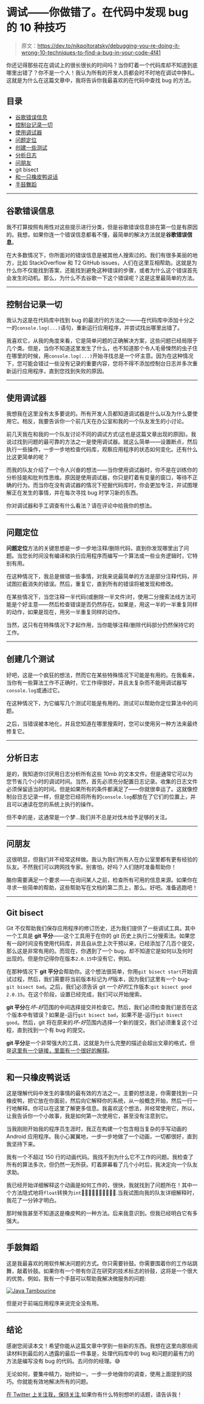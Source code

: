 # 调试——你做错了。在代码中发现 bug 的 10 种技巧

> 原文：<https://dev.to/nikpoltoratsky/debugging-you-re-doing-it-wrong-10-techniques-to-find-a-bug-in-your-code-4f41>

你还记得那些花在调试上的很长很长的时间吗？当你盯着一个代码库却不知道到底哪里出错了？你不是一个人！我认为所有的开发人员都会时不时地在调试中挣扎。这就是为什么在这篇文章中，我将告诉你我最喜欢的在代码中查找 bug 的方法。

## 目录

*   [谷歌错误信息](#google-error-message)
*   [控制台记录一切](#console-log-everything)
*   [使用调试器](#use-debugger)
*   [问题定位](#problem-localization)
*   [创建一些测试](#create-a-few-tests)
*   [分析日志](#analyze-logs)
*   [问朋友](#ask-a-friend)
*   git bisect
*   [和一只橡皮鸭说话](#talk-to-a-rubber-duck)
*   [手鼓舞蹈](#tambourine-dancing)

* * *

## 谷歌错误信息

我不打算按照有用性对这些提示进行分类，但是谷歌错误信息排在第一位是有原因的。我想，如果你连一个错误信息都看不懂，最简单的解决方法就是**谷歌错误信息**。

在大多数情况下，你所面对的错误信息是被其他人搜索过的。我们有很多美丽的地方，比如 StackOverflow 和 T2 GitHub issues，人们在这里互相帮助。这就是为什么你不仅能找到答案，还能找到避免这种错误的步骤，或者为什么这个错误首先会发生的动机。那么，为什么不去谷歌一下这个错误呢？这是这里最简单的方法。

* * *

## 控制台记录一切

我认为这是在代码库中找到 bug 的最流行的方法之一——在代码库中添加十分之一的`console.log(...)`语句，重新运行应用程序，并尝试找出哪里出错了。

我喜欢它，从我的角度来看，它是简单问题的正确解决方案，这些问题已经局限于几个类。但是，当你不知道这里发生了什么，也不知道那个令人毛骨悚然的虫子住在哪里的时候，用`console.log(...)`开始寻找总是一个坏主意。因为在这种情况下，您可能会错过一些没有记录的重要内容，您将不得不添加控制台日志并多次重新运行应用程序，直到您找到失败的原因。

* * *

## 使用调试器

我想我在这里没有太多要说的。所有开发人员都知道调试器是什么以及为什么要使用它。相反，我要告诉你一个前几天在办公室和我的一个队友发生的小讨论。

前几天我在和我的一个队友讨论不同的调试方式(这也是这篇文章出现的原因)。我说过找到问题的最可靠的方法之一是使用调试器。就这么简单——设置断点，然后执行一些操作，一步一步地检查代码库，观察应用程序的状态如何变化。还有什么比这更简单的呢？

而我的队友介绍了一个令人兴奋的想法——当你使用调试器时，你不是在训练你的分析技能和批判性思维。原因是使用调试器，你只是盯着有变量的窗口，等待不正确的行为。而当你在没有调试器的情况下挖掘代码库时，你会更加专注，并试图理解正在发生的事情，并在每次寻找 bug 时学习新的东西。

你对调试器和手工调查有什么看法？请在评论中给我你的想法。

* * *

## 问题定位

**问题定位**方法的关键思想是一步一步地注释/删除代码，直到你发现哪里出了问题。当您长时间没有编译和执行应用程序而编写一个算法或一些业务逻辑时，它特别有用。

在这种情况下，我总是做错一些事情，对我来说最简单的方法是部分注释代码，并试图拦截消失的错误。然后，重复它，直到所有的错误将被发现和修改。

在某些情况下，当您注释一半代码(或删除一半文件)时，使用二分搜索法线方法可能是个好主意——然后检查错误是否仍然存在。如果是，用这一半的一半重复同样的动作，如果是现在，用另一半重复同样的动作。

当然，这只有在特殊情况下才起作用，当你能够注释/删除代码部分仍然保持它的工作。

* * *

## 创建几个测试

好吧，这是一个疯狂的想法，然而它在某些特殊情况下可能是有用的。在我看来，当你有一些算法工作不正确时，它工作得很好，并且太复杂而不能用调试器写`console.log`或通过它。

在这种情况下，为它编写几个测试可能是有用的。测试可以帮助你定位算法中的问题。

之后，当错误被本地化，并且您知道在哪里搜索时，您可以使用另一种方法来最终修复它。

* * *

## 分析日志

是的，我知道你讨厌用日志分析所有这些 10mb 的文本文件。但是通常它可以为您节省几个小时的调试时间。当然，首先必须充分配置日志记录。收集的日志文件必须保留适当的时间。但是如果所有的条件都满足了——你就很幸运了。这就像控制台日志记录一样，但是您已经将所有的`console.log`都放在了它们的位置上，并且可以通读在您的系统上执行的操作。

但不幸的是，这通常是一个梦...我们并不总是对伐木给予足够的关注。

* * *

## 问朋友

这很明显，但我们并不经常这样做。我认为我们所有人在办公室里都有更有经验的队友。不然我们可以跨网找专家。别害怕，好吗？人们随时准备帮助你！

酪你需要满足一个要求——在询问某人之前，检查所有可用的信息来源。如果你在寻求一些简单的帮助，这些帮助写在文档的第二页上，那么。好吧。准备逃跑吧！

* * *

## Git bisect

Git 不仅帮助我们保存应用程序的修订历史，还为我们提供了一些调试工具。其中一个工具是 **git 平分**——这个工具用于在你的 git 历史上执行二分搜索法。如果您有一段时间没有使用代码库，并且自从您上次干预以来，已经添加了几百个提交，那么这是非常有用的。而现在，你遇到了一个 bug，却不知道它是如何以及何时出现的。但是你记得你在版本`2.0.15`中没有它，例如。

在那种情况下 **git 平分**会帮助你。这个想法很简单，你用`git bisect start`开始调试过程，然后，我们需要将当前版本标记为*坏*版本，因为我们这里有一个 bug-`git bisect bad`。之后，我们必须告诉 git 一个*好的*工作版本:`git bisect good 2.0.15`。在这个阶段，设置已经完成，我们可以开始搜索。

**git 平分**在*坏-好*范围的中间选择提交并检查它。然后，我们必须检查我们是否在这个版本中有错误？如果是-运行`git bisect bad`，如果不是-运行`git bisect good`。然后，git 将在原来的*坏-好*范围内选择一个新的提交，我们必须重复这个过程，直到找到一个有 bug 的提交。

**git 平分**是一个非常强大的工具，这就是为什么完整的描述会超出文章的格式，但是[这里有一个链接，里面有一个很好的解释](https://git-scm.com/docs/git-bisect)。

* * *

## 和一只橡皮鸭说话

这是理解代码中发生的事情的最有效的方法之一。主要的想法是，你需要找到一只橡皮鸭，把它放在你面前，然后向它解释你的系统，从一般概念开始，然后一行一行地解释。你可以在这里了解更多信息。我喜欢这个想法，并经常使用它，所以，让我告诉你一个小故事，我是如何第一次使用它，甚至没有注意到它。

当我刚刚开始我的程序员生涯时，我正在构建一个包含相当复杂的手写动画的 Android 应用程序。我小心翼翼地，一步一步地做了一个动画，一切都很好，直到我坚持下来。

我有一个不超过 150 行的动画代码。我找不到为什么它不工作的问题。我检查了所有的算法多次，但仍然一无所获。盯着屏幕看了几个小时后，我决定向一个队友求助。

我已经开始详细解释这个动画是如何工作的，很快，我就找到了问题所在！其中一个方法隐式地将`float`转换为`int`🤦‍♂️🤦‍♂️🤦‍♂️🤦‍♂️🤦‍♂️.当我试图向我的队友详细解释时，我花了一分钟才明白。

那时候我甚至不知道这是橡皮鸭的一种方法。后来我意识到。但我已经明白它有多强大。

* * *

## 手鼓舞蹈

这是我最喜欢的用软件解决问题的方式。你只需要铃鼓。你需要围着你的工作站跳舞，敲着铃鼓。如果你有一个带有你正在研究的技术标志的铃鼓，这将是一个很大的优势。例如，我有一个手鼓可以帮助我解决微服务的问题:

[![Java Tambourine](img/7991ecf926af03f78f269ff7105c8320.png)](https://res.cloudinary.com/practicaldev/image/fetch/s--1XiZtUAW--/c_limit%2Cf_auto%2Cfl_progressive%2Cq_auto%2Cw_880/https://i.ibb.co/j6mydhm/java-tambourine.jpg)

但是对于前端应用程序来说完全没有用。

* * *

## 结论

感谢您阅读本文！希望你能从这篇文章中学到一些新的东西。我想在这里向那些阅读材料到最后的人透露的最后一件事是，处理代码库中的 bug 和问题的最有力的方法是编写没有 bug 的代码。去问你的经理。😅

无论如何，要集中精力，始终如一。一步一步地做你的调查，使用上面提到的技巧。你就能有效地解决所有的问题。

[在 Twitter 上关注我，保持关注](https://twitter.com/nikpoltoratsky),如果你有什么特别想听的话题，请告诉我！